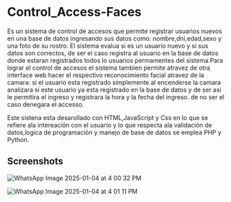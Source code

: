 # Control_Access-Faces

Es un sistema de control de accesos que permite registrar usuarios nuevos en una base de datos ingresando sus datos como: nombre,dni,edad,sexo y una  foto de su rostro.
El sistema evalua si es un usuario nuevo y si sus datos son correctos, de ser el caso registra al usuario en la base de datos donde estaran registrados todos lo usuarios permamentes del sistema.Para lograr el control de accesos el sistema tambien permite atravez de otra interface web hacer el respectivo reconocimiento facial atravez de la camara: si el usuario esta registrado simplemente al encenderse la camara analizara si este usuario ya esta registrado en la base de datos y de ser asi le permitira el ingreso y registrara la hora y la fecha del ingreso. de no ser el caso denegara el accesso.

Este sistena esta desarollado con HTML,JavaScript y Css en lo que se refiere ala intereación con el usuario y lo que respecta ala validación de datos,logica de programación y manejo de base de datos se emplea PHP y Python.


## Screenshots


![WhatsApp Image 2025-01-04 at 4 00 32 PM](https://github.com/user-attachments/assets/436f24c4-15fb-436d-b88b-a08c12cd1441)

![WhatsApp Image 2025-01-04 at 4 01 11 PM](https://github.com/user-attachments/assets/73881b33-c619-4afa-be57-a79c4dc9ee9e)
